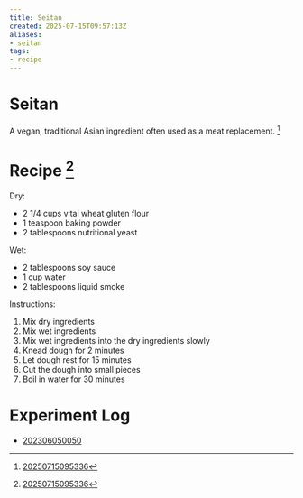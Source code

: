 ```yaml
---
title: Seitan
created: 2025-07-15T09:57:13Z
aliases:
- seitan
tags:
- recipe
---
```


# Seitan

A vegan, traditional Asian ingredient often used as a meat replacement. [^1]

# Recipe [^1]

Dry:
- 2 1/4 cups vital wheat gluten flour
- 1 teaspoon baking powder
- 2 tablespoons nutritional yeast

Wet:
- 2 tablespoons soy sauce
- 1 cup water
- 2 tablespoons liquid smoke

Instructions:
1. Mix dry ingredients
2. Mix wet ingredients
3. Mix wet ingredients into the dry ingredients slowly
4. Knead dough for 2 minutes
5. Let dough rest for 15 minutes
6. Cut the dough into small pieces
7. Boil in water for 30 minutes

# Experiment Log

- [202306050050](../entries/202306050050.md)

[^1]: [20250715095336](../entries/20250715095336.md)
